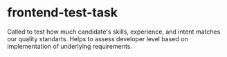 # frontend-test-task
Called to test how much candidate's skills, experience, and intent matches our quality standarts. Helps to assess developer level based on implementation of underlying requirements.
